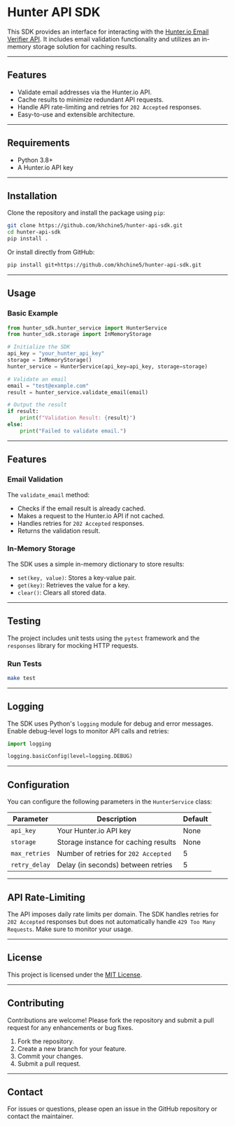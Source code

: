 # **Hunter API SDK**

This SDK provides an interface for interacting with the [Hunter.io Email Verifier API](https://hunter.io/api-documentation/v2). It includes email validation functionality and utilizes an in-memory storage solution for caching results.

---

## **Features**

- Validate email addresses via the Hunter.io API.
- Cache results to minimize redundant API requests.
- Handle API rate-limiting and retries for `202 Accepted` responses.
- Easy-to-use and extensible architecture.

---

## **Requirements**

- Python 3.8+
- A Hunter.io API key

---

## **Installation**

Clone the repository and install the package using `pip`:

```bash
git clone https://github.com/khchine5/hunter-api-sdk.git
cd hunter-api-sdk
pip install .
```

Or install directly from GitHub:

```bash
pip install git+https://github.com/khchine5/hunter-api-sdk.git
```

---

## **Usage**

### **Basic Example**

```python
from hunter_sdk.hunter_service import HunterService
from hunter_sdk.storage import InMemoryStorage

# Initialize the SDK
api_key = "your_hunter_api_key"
storage = InMemoryStorage()
hunter_service = HunterService(api_key=api_key, storage=storage)

# Validate an email
email = "test@example.com"
result = hunter_service.validate_email(email)

# Output the result
if result:
    print(f"Validation Result: {result}")
else:
    print("Failed to validate email.")
```

---

## **Features**

### **Email Validation**

The `validate_email` method:
- Checks if the email result is already cached.
- Makes a request to the Hunter.io API if not cached.
- Handles retries for `202 Accepted` responses.
- Returns the validation result.

### **In-Memory Storage**

The SDK uses a simple in-memory dictionary to store results:
- `set(key, value)`: Stores a key-value pair.
- `get(key)`: Retrieves the value for a key.
- `clear()`: Clears all stored data.

---

## **Testing**

The project includes unit tests using the `pytest` framework and the `responses` library for mocking HTTP requests.

### **Run Tests**

```bash
make test
```

---

## **Logging**

The SDK uses Python's `logging` module for debug and error messages. Enable debug-level logs to monitor API calls and retries:

```python
import logging

logging.basicConfig(level=logging.DEBUG)
```

---

## **Configuration**

You can configure the following parameters in the `HunterService` class:

| Parameter       | Description                                   | Default |
|-----------------|-----------------------------------------------|---------|
| `api_key`       | Your Hunter.io API key                       | None    |
| `storage`       | Storage instance for caching results         | None    |
| `max_retries`   | Number of retries for `202 Accepted`         | 5       |
| `retry_delay`   | Delay (in seconds) between retries           | 5       |

---

## **API Rate-Limiting**

The API imposes daily rate limits per domain. The SDK handles retries for `202 Accepted` responses but does not automatically handle `429 Too Many Requests`. Make sure to monitor your usage.

---

## **License**

This project is licensed under the [MIT License](LICENSE).

---

## **Contributing**

Contributions are welcome! Please fork the repository and submit a pull request for any enhancements or bug fixes.

1. Fork the repository.
2. Create a new branch for your feature.
3. Commit your changes.
4. Submit a pull request.

---

## **Contact**

For issues or questions, please open an issue in the GitHub repository or contact the maintainer.


